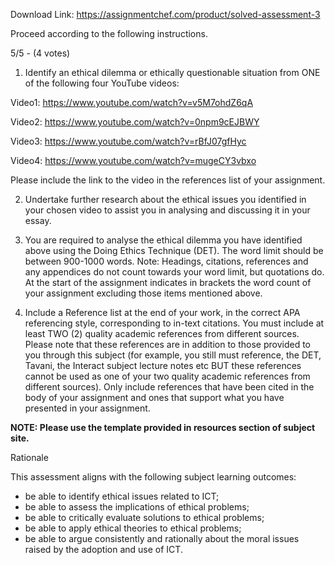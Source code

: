 Download Link: https://assignmentchef.com/product/solved-assessment-3
<br>
<p class="title">Proceed according to the following instructions.

5/5 - (4 votes)

1. Identify an ethical dilemma or ethically questionable situation from ONE of the following four YouTube videos:

Video1: <a href="https://www.youtube.com/watch?v=v5M7ohdZ6qA" rel="nofollow">https://www.youtube.com/watch?v=v5M7ohdZ6qA</a>

Video2: <a href="https://www.youtube.com/watch?v=0npm9cEJBWY" rel="nofollow">https://www.youtube.com/watch?v=0npm9cEJBWY</a>

Video3: <a href="https://www.youtube.com/watch?v=rBfJ07gfHyc" rel="nofollow">https://www.youtube.com/watch?v=rBfJ07gfHyc</a>

Video4: <a href="https://www.youtube.com/watch?v=mugeCY3vbxo" rel="nofollow">https://www.youtube.com/watch?v=mugeCY3vbxo</a>

Please include the link to the video in the references list of your assignment.

2. Undertake further research about the ethical issues you identified in your chosen video to assist you in analysing and discussing it in your essay.

3. You are required to analyse the ethical dilemma you have identified above using the Doing Ethics Technique (DET). The word limit should be between 900-1000 words. Note: Headings, citations, references and any appendices do not count towards your word limit, but quotations do. At the start of the assignment indicates in brackets the word count of your assignment excluding those items mentioned above.

4. Include a Reference list at the end of your work, in the correct APA referencing style, corresponding to in-text citations. You must include at least TWO (2) quality academic references from different sources. Please note that these references are in addition to those provided to you through this subject (for example, you still must reference, the DET, Tavani, the Interact subject lecture notes etc BUT these references cannot be used as one of your two quality academic references from different sources). Only include references that have been cited in the body of your assignment and ones that support what you have presented in your assignment.

<strong>NOTE: Please use the template provided in resources section of subject site.</strong>

<span class="assessment-label-rationale">Rationale</span>

This assessment aligns with the following subject learning outcomes:

<ul>

 <li>be able to identify ethical issues related to ICT;</li>

 <li>be able to assess the implications of ethical problems;</li>

 <li>be able to critically evaluate solutions to ethical problems;</li>

 <li>be able to apply ethical theories to ethical problems;</li>

 <li>be able to argue consistently and rationally about the moral issues raised by the adoption and use of ICT.</li>